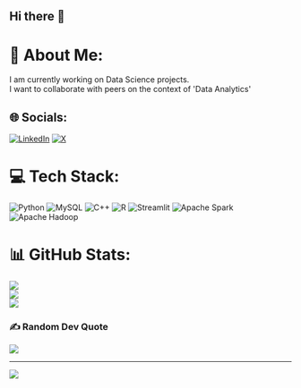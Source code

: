 ## Hi there 👋

# 💫 About Me:
I am currently working on Data Science projects.<br>I want to collaborate with peers on the context of 'Data Analytics'


## 🌐 Socials:
[![LinkedIn](https://img.shields.io/badge/LinkedIn-%230077B5.svg?logo=linkedin&logoColor=white)](https://linkedin.com/in/dineshbabu-paladugula) [![X](https://img.shields.io/badge/X-black.svg?logo=X&logoColor=white)](https://x.com/dineshhhh_8) 

# 💻 Tech Stack:
![Python](https://img.shields.io/badge/python-3670A0?style=for-the-badge&logo=python&logoColor=ffdd54) ![MySQL](https://img.shields.io/badge/mysql-4479A1.svg?style=for-the-badge&logo=mysql&logoColor=white) ![C++](https://img.shields.io/badge/c++-%2300599C.svg?style=for-the-badge&logo=c%2B%2B&logoColor=white) ![R](https://img.shields.io/badge/r-%23276DC3.svg?style=for-the-badge&logo=r&logoColor=white) ![Streamlit](https://img.shields.io/badge/Streamlit-%23FE4B4B.svg?style=for-the-badge&logo=streamlit&logoColor=white) ![Apache Spark](https://img.shields.io/badge/Apache%20Spark-FDEE21?style=for-the-badge&logo=apachespark&logoColor=black) ![Apache Hadoop](https://img.shields.io/badge/Apache%20Hadoop-66CCFF?style=for-the-badge&logo=apachehadoop&logoColor=black)
# 📊 GitHub Stats:
![](https://github-readme-stats.vercel.app/api?username=dinesh-paladugula&theme=tokyonight&hide_border=false&include_all_commits=true&count_private=false)<br/>
![](https://github-readme-streak-stats.herokuapp.com/?user=dinesh-paladugula&theme=tokyonight&hide_border=false)<br/>
![](https://github-readme-stats.vercel.app/api/top-langs/?username=dinesh-paladugula&theme=tokyonight&hide_border=false&include_all_commits=true&count_private=false&layout=compact)

### ✍️ Random Dev Quote
![](https://quotes-github-readme.vercel.app/api?type=horizontal&theme=radical)

---
[![](https://visitcount.itsvg.in/api?id=dinesh-paladugula&icon=0&color=0)](https://visitcount.itsvg.in)

<!-- Proudly created with GPRM ( https://gprm.itsvg.in ) -->
